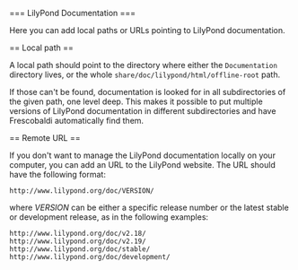 === LilyPond Documentation ===

Here you can add local paths or URLs pointing to LilyPond documentation.

== Local path ==

A local path should point to the directory where either the `Documentation`
directory lives, or the whole `share/doc/lilypond/html/offline-root` path.

If those can't be found, documentation is looked for in all subdirectories
of the given path, one level deep. This makes it possible to put multiple
versions of LilyPond documentation in different subdirectories and have
Frescobaldi automatically find them.

== Remote URL ==

If you don't want to manage the LilyPond documentation locally on your
computer, you can add an URL to the LilyPond website.  The URL should
have the following format:

    http://www.lilypond.org/doc/VERSION/

where *VERSION* can be either a specific release number or the latest stable
or development release, as in the following examples:

    http://www.lilypond.org/doc/v2.18/
    http://www.lilypond.org/doc/v2.19/
    http://www.lilypond.org/doc/stable/
    http://www.lilypond.org/doc/development/
